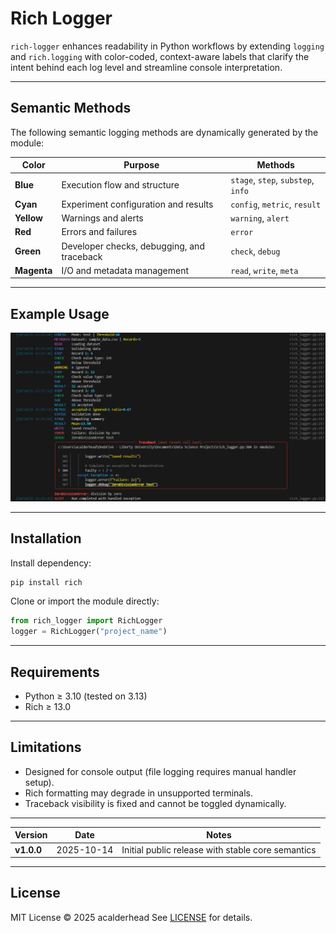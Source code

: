 # Rich Logger

`rich-logger` enhances readability in Python workflows by extending `logging` and `rich.logging` with color-coded, context-aware labels that clarify the intent behind each log level and streamline console interpretation.

---

## Semantic Methods

The following semantic logging methods are dynamically generated by the module:

| **Color**   | **Purpose**                                 | **Methods**                        |
| ----------- | ------------------------------------------- | ---------------------------------- |
| **Blue**    | Execution flow and structure                | `stage`, `step`, `substep`, `info` |
| **Cyan**    | Experiment configuration and results        | `config`, `metric`, `result`       |
| **Yellow**  | Warnings and alerts                         | `warning`, `alert`                 |
| **Red**     | Errors and failures                         | `error`                            |
| **Green**   | Developer checks, debugging, and traceback  | `check`, `debug`                   |
| **Magenta** | I/O and metadata management                 | `read`, `write`, `meta`            |

---

## Example Usage

![Example Rich Logger Outupt](https://github.com/acalderhead/rich-logger/blob/main/Images/Rich_Logger_Example_Output.png)

---

## Installation

Install dependency:

```bash
pip install rich
```

Clone or import the module directly:

```python
from rich_logger import RichLogger
logger = RichLogger("project_name")
```

---

## Requirements

- Python ≥ 3.10 (tested on 3.13)  
- Rich ≥ 13.0

---

## Limitations

- Designed for console output (file logging requires manual handler setup).
- Rich formatting may degrade in unsupported terminals.
- Traceback visibility is fixed and cannot be toggled dynamically.

---

| Version    | Date       | Notes                                             |
| ---------- | ---------- | ------------------------------------------------- |
| **v1.0.0** | 2025-10-14 | Initial public release with stable core semantics |

---

## License

MIT License © 2025 acalderhead
See [LICENSE](https://github.com/acalderhead/rich-logger/blob/main/LICENSE) for details.
